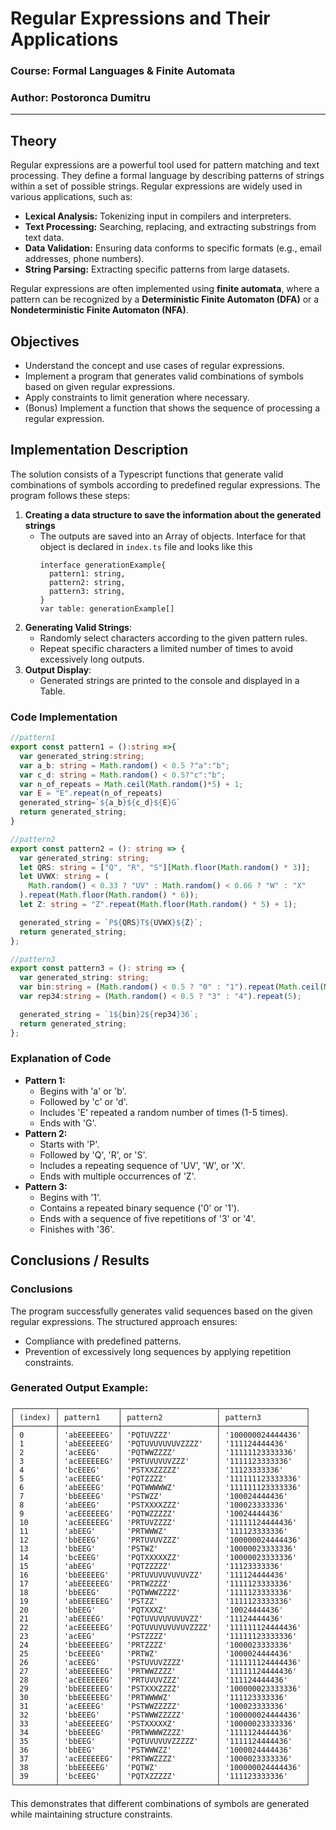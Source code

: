 # Regular Expressions and Their Applications

### Course: Formal Languages & Finite Automata

### Author: Postoronca Dumitru

---

## Theory

Regular expressions are a powerful tool used for pattern matching and text processing. They define a formal language by describing patterns of strings within a set of possible strings. Regular expressions are widely used in various applications, such as:

- **Lexical Analysis:** Tokenizing input in compilers and interpreters.
- **Text Processing:** Searching, replacing, and extracting substrings from text data.
- **Data Validation:** Ensuring data conforms to specific formats (e.g., email addresses, phone numbers).
- **String Parsing:** Extracting specific patterns from large datasets.

Regular expressions are often implemented using **finite automata**, where a pattern can be recognized by a **Deterministic Finite Automaton (DFA)** or a **Nondeterministic Finite Automaton (NFA)**.

## Objectives

- Understand the concept and use cases of regular expressions.
- Implement a program that generates valid combinations of symbols based on given regular expressions.
- Apply constraints to limit generation where necessary.
- (Bonus) Implement a function that shows the sequence of processing a regular expression.

## Implementation Description

The solution consists of a Typescript functions that generate valid combinations of symbols according to predefined regular expressions. The program follows these steps:

1. **Creating a data structure to save the information about the generated strings**
   - The outputs are saved into an Array of objects. Interface for that object is declared in `index.ts` file and looks like this
     ```
     interface generationExample{
       pattern1: string,
       pattern2: string,
       pattern3: string,
     }
     var table: generationExample[]
     ```
2. **Generating Valid Strings**:
   - Randomly select characters according to the given pattern rules.
   - Repeat specific characters a limited number of times to avoid excessively long outputs.
3. **Output Display**:
   - Generated strings are printed to the console and displayed in a Table.

### **Code Implementation**

```ts
//pattern1
export const pattern1 = ():string =>{
  var generated_string:string;
  var a_b: string = Math.random() < 0.5 ?"a":"b";
  var c_d: string = Math.random() < 0.5?"c":"b";
  var n_of_repeats = Math.ceil(Math.random()*5) + 1;
  var E = "E".repeat(n_of_repeats)
  generated_string=`${a_b}${c_d}${E}G`
  return generated_string;
}

//pattern2
export const pattern2 = (): string => {
  var generated_string: string;
  let QRS: string = ["Q", "R", "S"][Math.floor(Math.random() * 3)];
  let UVWX: string = (
    Math.random() < 0.33 ? "UV" : Math.random() < 0.66 ? "W" : "X"
  ).repeat(Math.floor(Math.random() * 6));
  let Z: string = "Z".repeat(Math.floor(Math.random() * 5) + 1);

  generated_string = `P${QRS}T${UVWX}${Z}`;
  return generated_string;
};

//pattern3
export const pattern3 = (): string => {
  var generated_string: string;
  var bin:string = (Math.random() < 0.5 ? "0" : "1").repeat(Math.ceil(Math.random() * 5) + 1);
  var rep34:string = (Math.random() < 0.5 ? "3" : "4").repeat(5);

  generated_string = `1${bin}2${rep34}36`;
  return generated_string;
};
```

### **Explanation of Code**

- **Pattern 1:**
  - Begins with 'a' or 'b'.
  - Followed by 'c' or 'd'.
  - Includes 'E' repeated a random number of times (1-5 times).
  - Ends with 'G'.
- **Pattern 2:**
  - Starts with 'P'.
  - Followed by 'Q', 'R', or 'S'.
  - Includes a repeating sequence of 'UV', 'W', or 'X'.
  - Ends with multiple occurrences of 'Z'.
- **Pattern 3:**
  - Begins with '1'.
  - Contains a repeated binary sequence ('0' or '1').
  - Ends with a sequence of five repetitions of '3' or '4'.
  - Finishes with '36'.

## Conclusions / Results

### **Conclusions**

The program successfully generates valid sequences based on the given regular expressions. The structured approach ensures:

- Compliance with predefined patterns.
- Prevention of excessively long sequences by applying repetition constraints.

### **Generated Output Example:**

```
┌─────────┬─────────────┬─────────────────────┬───────────────────┐
│ (index) │ pattern1    │ pattern2            │ pattern3          │
├─────────┼─────────────┼─────────────────────┼───────────────────┤
│ 0       │ 'abEEEEEEG' │ 'PQTUVZZZ'          │ '100000024444436' │
│ 1       │ 'abEEEEEEG' │ 'PQTUVUVUVUVZZZZ'   │ '111124444436'    │
│ 2       │ 'acEEEG'    │ 'PQTWWZZZZ'         │ '11111123333336'  │
│ 3       │ 'acEEEEEEG' │ 'PRTUVUVUVZZZ'      │ '1111123333336'   │
│ 4       │ 'bcEEEG'    │ 'PSTXXZZZZZ'        │ '11123333336'     │
│ 5       │ 'acEEEEG'   │ 'PQTZZZZ'           │ '111111123333336' │
│ 6       │ 'abEEEEG'   │ 'PQTWWWWWZ'         │ '111111123333336' │
│ 7       │ 'bbEEEEG'   │ 'PSTWZZ'            │ '100024444436'    │
│ 8       │ 'abEEEG'    │ 'PSTXXXXZZZ'        │ '100023333336'    │
│ 9       │ 'acEEEEEEG' │ 'PQTWZZZZZ'         │ '10024444436'     │
│ 10      │ 'acEEEEEEG' │ 'PRTUVZZZZ'         │ '11111124444436'  │
│ 11      │ 'abEEG'     │ 'PRTWWWZ'           │ '111123333336'    │
│ 12      │ 'bbEEEG'    │ 'PRTUVUVZZZ'        │ '100000024444436' │
│ 13      │ 'bbEEG'     │ 'PSTWZ'             │ '10000023333336'  │
│ 14      │ 'bcEEEG'    │ 'PQTXXXXXZZ'        │ '10000023333336'  │
│ 15      │ 'abEEG'     │ 'PQTZZZZZ'          │ '11123333336'     │
│ 16      │ 'bbEEEEEG'  │ 'PRTUVUVUVUVUVZZ'   │ '111124444436'    │
│ 17      │ 'abEEEEEEG' │ 'PRTWZZZZ'          │ '1111123333336'   │
│ 18      │ 'bbEEEG'    │ 'PQTWWWZZZZ'        │ '1111123333336'   │
│ 19      │ 'abEEEEEEG' │ 'PSTZZ'             │ '1111123333336'   │
│ 20      │ 'bbEEG'     │ 'PQTXXXZ'           │ '10024444436'     │
│ 21      │ 'abEEEEG'   │ 'PQTUVUVUVUVUVZZ'   │ '11124444436'     │
│ 22      │ 'acEEEEEEG' │ 'PQTUVUVUVUVUVZZZZ' │ '111111124444436' │
│ 23      │ 'acEEG'     │ 'PSTZZZZ'           │ '11111123333336'  │
│ 24      │ 'bbEEEEEEG' │ 'PRTZZZZ'           │ '1000023333336'   │
│ 25      │ 'bcEEEEG'   │ 'PRTWZ'             │ '1000024444436'   │
│ 26      │ 'acEEEG'    │ 'PSTUVUVZZZZ'       │ '111111124444436' │
│ 27      │ 'abEEEEEEG' │ 'PRTWWZZZZ'         │ '11111124444436'  │
│ 28      │ 'acEEEEEEG' │ 'PRTUVUVZZZ'        │ '111124444436'    │
│ 29      │ 'bbEEEEEEG' │ 'PSTXXXZZZZ'        │ '100000023333336' │
│ 30      │ 'bbEEEEEEG' │ 'PRTWWWWZ'          │ '111123333336'    │
│ 31      │ 'acEEEEG'   │ 'PSTWWZZZZZ'        │ '100023333336'    │
│ 32      │ 'bbEEEG'    │ 'PSTWWWZZZZZ'       │ '100000024444436' │
│ 33      │ 'abEEEEEEG' │ 'PSTXXXXXZ'         │ '10000023333336'  │
│ 34      │ 'bbEEEEG'   │ 'PRTWWWWZZZZ'       │ '1111124444436'   │
│ 35      │ 'bbEEG'     │ 'PQTUVUVUVZZZZZ'    │ '1111124444436'   │
│ 36      │ 'bbEEG'     │ 'PSTWWWZZ'          │ '1000024444436'   │
│ 37      │ 'acEEEEEEG' │ 'PRTWWZZZZ'         │ '1000023333336'   │
│ 38      │ 'bbEEEEEG'  │ 'PQTWZ'             │ '100000024444436' │
│ 39      │ 'bcEEEG'    │ 'PQTXZZZZZ'         │ '111123333336'    │
└─────────┴─────────────┴─────────────────────┴───────────────────┘
```

This demonstrates that different combinations of symbols are generated while maintaining structure constraints.

